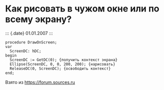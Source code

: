 Как рисовать в чужом окне или по всему экрану?
==============================================

::: {.date}
01.01.2007
:::

    procedure DrawOnScreen;
    var
      ScreenDC: hDC;
    begin
      ScreenDC := GetDC(0); {получить контекст экрана}
      Ellipse(ScreenDC, 0, 0, 200, 200); {нарисовать}
      ReleaseDC(0, ScreenDC); {освободить контекст}
    end;

Взято из <https://forum.sources.ru>
